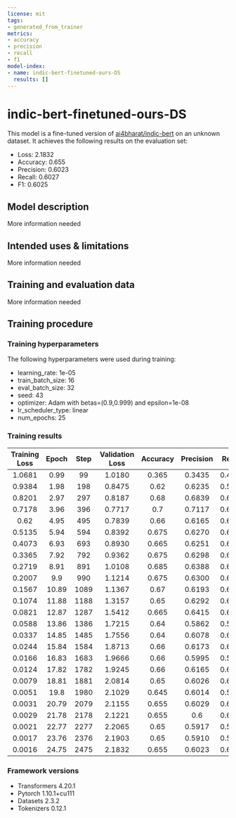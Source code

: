 ```yaml
---
license: mit
tags:
- generated_from_trainer
metrics:
- accuracy
- precision
- recall
- f1
model-index:
- name: indic-bert-finetuned-ours-DS
  results: []
---
```


<!-- This model card has been generated automatically according to the information the Trainer had access to. You
should probably proofread and complete it, then remove this comment. -->

# indic-bert-finetuned-ours-DS

This model is a fine-tuned version of [ai4bharat/indic-bert](https://huggingface.co/ai4bharat/indic-bert) on an unknown dataset.
It achieves the following results on the evaluation set:
- Loss: 2.1832
- Accuracy: 0.655
- Precision: 0.6023
- Recall: 0.6027
- F1: 0.6025

## Model description

More information needed

## Intended uses & limitations

More information needed

## Training and evaluation data

More information needed

## Training procedure

### Training hyperparameters

The following hyperparameters were used during training:
- learning_rate: 1e-05
- train_batch_size: 16
- eval_batch_size: 32
- seed: 43
- optimizer: Adam with betas=(0.9,0.999) and epsilon=1e-08
- lr_scheduler_type: linear
- num_epochs: 25

### Training results

| Training Loss | Epoch | Step | Validation Loss | Accuracy | Precision | Recall | F1     |
|:-------------:|:-----:|:----:|:---------------:|:--------:|:---------:|:------:|:------:|
| 1.0681        | 0.99  | 99   | 1.0180          | 0.365    | 0.3435    | 0.4038 | 0.2773 |
| 0.9384        | 1.98  | 198  | 0.8475          | 0.62     | 0.6235    | 0.5610 | 0.4821 |
| 0.8201        | 2.97  | 297  | 0.8187          | 0.68     | 0.6839    | 0.6086 | 0.5812 |
| 0.7178        | 3.96  | 396  | 0.7717          | 0.7      | 0.7117    | 0.6670 | 0.6470 |
| 0.62          | 4.95  | 495  | 0.7839          | 0.66     | 0.6165    | 0.6244 | 0.6174 |
| 0.5135        | 5.94  | 594  | 0.8392          | 0.675    | 0.6270    | 0.6234 | 0.6246 |
| 0.4073        | 6.93  | 693  | 0.8930          | 0.665    | 0.6251    | 0.6254 | 0.6240 |
| 0.3365        | 7.92  | 792  | 0.9362          | 0.675    | 0.6298    | 0.6276 | 0.6242 |
| 0.2719        | 8.91  | 891  | 1.0108          | 0.685    | 0.6388    | 0.6293 | 0.6326 |
| 0.2007        | 9.9   | 990  | 1.1214          | 0.675    | 0.6300    | 0.6299 | 0.6290 |
| 0.1567        | 10.89 | 1089 | 1.1367          | 0.67     | 0.6193    | 0.6212 | 0.6178 |
| 0.1074        | 11.88 | 1188 | 1.3157          | 0.65     | 0.6292    | 0.6317 | 0.6227 |
| 0.0821        | 12.87 | 1287 | 1.5412          | 0.665    | 0.6415    | 0.6330 | 0.6259 |
| 0.0588        | 13.86 | 1386 | 1.7215          | 0.64     | 0.5862    | 0.5869 | 0.5865 |
| 0.0337        | 14.85 | 1485 | 1.7556          | 0.64     | 0.6078    | 0.6082 | 0.6032 |
| 0.0244        | 15.84 | 1584 | 1.8713          | 0.66     | 0.6173    | 0.6186 | 0.6158 |
| 0.0166        | 16.83 | 1683 | 1.9666          | 0.66     | 0.5995    | 0.5973 | 0.5973 |
| 0.0124        | 17.82 | 1782 | 1.9245          | 0.66     | 0.6165    | 0.6194 | 0.6163 |
| 0.0079        | 18.81 | 1881 | 2.0814          | 0.65     | 0.6026    | 0.6023 | 0.6012 |
| 0.0051        | 19.8  | 1980 | 2.1029          | 0.645    | 0.6014    | 0.5986 | 0.5975 |
| 0.0031        | 20.79 | 2079 | 2.1155          | 0.655    | 0.6029    | 0.6027 | 0.6023 |
| 0.0029        | 21.78 | 2178 | 2.1221          | 0.655    | 0.6       | 0.6000 | 0.5999 |
| 0.0021        | 22.77 | 2277 | 2.2065          | 0.65     | 0.5917    | 0.5898 | 0.5905 |
| 0.0017        | 23.76 | 2376 | 2.1903          | 0.65     | 0.5910    | 0.5898 | 0.5902 |
| 0.0016        | 24.75 | 2475 | 2.1832          | 0.655    | 0.6023    | 0.6027 | 0.6025 |


### Framework versions

- Transformers 4.20.1
- Pytorch 1.10.1+cu111
- Datasets 2.3.2
- Tokenizers 0.12.1

